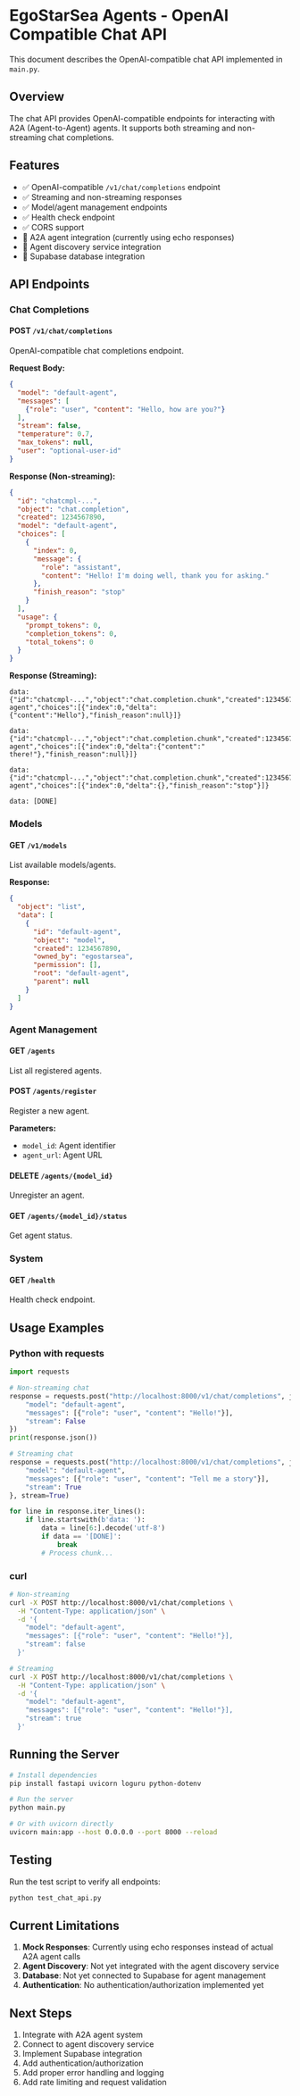 # EgoStarSea Agents - OpenAI Compatible Chat API

This document describes the OpenAI-compatible chat API implemented in `main.py`.

## Overview

The chat API provides OpenAI-compatible endpoints for interacting with A2A (Agent-to-Agent) agents. It supports both streaming and non-streaming chat completions.

## Features

- ✅ OpenAI-compatible `/v1/chat/completions` endpoint
- ✅ Streaming and non-streaming responses
- ✅ Model/agent management endpoints
- ✅ Health check endpoint
- ✅ CORS support
- 🚧 A2A agent integration (currently using echo responses)
- 🚧 Agent discovery service integration
- 🚧 Supabase database integration

## API Endpoints

### Chat Completions

#### POST `/v1/chat/completions`

OpenAI-compatible chat completions endpoint.

**Request Body:**
```json
{
  "model": "default-agent",
  "messages": [
    {"role": "user", "content": "Hello, how are you?"}
  ],
  "stream": false,
  "temperature": 0.7,
  "max_tokens": null,
  "user": "optional-user-id"
}
```

**Response (Non-streaming):**
```json
{
  "id": "chatcmpl-...",
  "object": "chat.completion",
  "created": 1234567890,
  "model": "default-agent",
  "choices": [
    {
      "index": 0,
      "message": {
        "role": "assistant",
        "content": "Hello! I'm doing well, thank you for asking."
      },
      "finish_reason": "stop"
    }
  ],
  "usage": {
    "prompt_tokens": 0,
    "completion_tokens": 0,
    "total_tokens": 0
  }
}
```

**Response (Streaming):**
```
data: {"id":"chatcmpl-...","object":"chat.completion.chunk","created":1234567890,"model":"default-agent","choices":[{"index":0,"delta":{"content":"Hello"},"finish_reason":null}]}

data: {"id":"chatcmpl-...","object":"chat.completion.chunk","created":1234567890,"model":"default-agent","choices":[{"index":0,"delta":{"content":" there!"},"finish_reason":null}]}

data: {"id":"chatcmpl-...","object":"chat.completion.chunk","created":1234567890,"model":"default-agent","choices":[{"index":0,"delta":{},"finish_reason":"stop"}]}

data: [DONE]
```

### Models

#### GET `/v1/models`

List available models/agents.

**Response:**
```json
{
  "object": "list",
  "data": [
    {
      "id": "default-agent",
      "object": "model",
      "created": 1234567890,
      "owned_by": "egostarsea",
      "permission": [],
      "root": "default-agent",
      "parent": null
    }
  ]
}
```

### Agent Management

#### GET `/agents`

List all registered agents.

#### POST `/agents/register`

Register a new agent.

**Parameters:**
- `model_id`: Agent identifier
- `agent_url`: Agent URL

#### DELETE `/agents/{model_id}`

Unregister an agent.

#### GET `/agents/{model_id}/status`

Get agent status.

### System

#### GET `/health`

Health check endpoint.

## Usage Examples

### Python with requests

```python
import requests

# Non-streaming chat
response = requests.post("http://localhost:8000/v1/chat/completions", json={
    "model": "default-agent",
    "messages": [{"role": "user", "content": "Hello!"}],
    "stream": False
})
print(response.json())

# Streaming chat
response = requests.post("http://localhost:8000/v1/chat/completions", json={
    "model": "default-agent",
    "messages": [{"role": "user", "content": "Tell me a story"}],
    "stream": True
}, stream=True)

for line in response.iter_lines():
    if line.startswith(b'data: '):
        data = line[6:].decode('utf-8')
        if data == '[DONE]':
            break
        # Process chunk...
```

### curl

```bash
# Non-streaming
curl -X POST http://localhost:8000/v1/chat/completions \
  -H "Content-Type: application/json" \
  -d '{
    "model": "default-agent",
    "messages": [{"role": "user", "content": "Hello!"}],
    "stream": false
  }'

# Streaming
curl -X POST http://localhost:8000/v1/chat/completions \
  -H "Content-Type: application/json" \
  -d '{
    "model": "default-agent",
    "messages": [{"role": "user", "content": "Hello!"}],
    "stream": true
  }'
```

## Running the Server

```bash
# Install dependencies
pip install fastapi uvicorn loguru python-dotenv

# Run the server
python main.py

# Or with uvicorn directly
uvicorn main:app --host 0.0.0.0 --port 8000 --reload
```

## Testing

Run the test script to verify all endpoints:

```bash
python test_chat_api.py
```

## Current Limitations

1. **Mock Responses**: Currently using echo responses instead of actual A2A agent calls
2. **Agent Discovery**: Not yet integrated with the agent discovery service
3. **Database**: Not yet connected to Supabase for agent management
4. **Authentication**: No authentication/authorization implemented yet

## Next Steps

1. Integrate with A2A agent system
2. Connect to agent discovery service
3. Implement Supabase integration
4. Add authentication/authorization
5. Add proper error handling and logging
6. Add rate limiting and request validation
